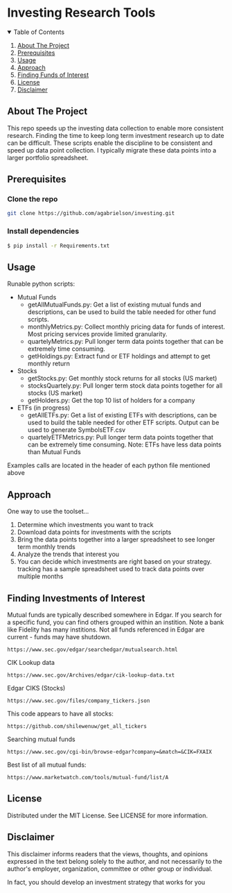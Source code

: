 # Investing Research Tools

<!-- TABLE OF CONTENTS -->
<details open="open">
  <summary>Table of Contents</summary>
  <ol>
    <li><a href="#About-The-Project">About The Project</a></li>
    <li><a href="#Prerequisites">Prerequisites</a></li>
    <li><a href="#Usage">Usage</a></li>
    <li><a href="#Approach">Approach</a></li>
    <li><a href="#Finding-Funds-of-Interest">Finding Funds of Interest</a></li>
    <li><a href="#License">License</a></li>
    <li><a href="#Disclaimer">Disclaimer</a></li>
  </ol>
</details>

## About The Project

This repo speeds up the investing data collection to enable more consistent research. Finding the time to keep long term investment research up to date can be difficult. These scripts enable the discipline to be consistent and speed up data point collection. I typically migrate these data points into a larger portfolio spreadsheet.

## Prerequisites

### Clone the repo
   ```sh
   git clone https://github.com/agabrielson/investing.git
   ```
### Install dependencies
   ```sh
   $ pip install -r Requirements.txt
   ```

## Usage

Runable python scripts:
* Mutual Funds
  * getAllMutualFunds.py: Get a list of existing mutual funds and descriptions, can be used to build the table needed for other fund scripts.
  * monthlyMetrics.py: Collect monthly pricing data for funds of interest. Most pricing services provide limited granularity.
  * quartelyMetrics.py: Pull longer term data points together that can be extremely time consuming.
  * getHoldings.py: Extract fund or ETF holdings and attempt to get monthly return
* Stocks
  * getStocks.py: Get monthly stock returns for all stocks (US market)
  * stocksQuartely.py: Pull longer term stock data points together for all stocks (US market)
  * getHolders.py: Get the top 10 list of holders for a company 
* ETFs (in progress)
  * getAllETFs.py: Get a list of existing ETFs with descriptions, can be used to build the table needed for other ETF scripts. Output can be used to generate SymbolsETF.csv
  * quartelyETFMetrics.py: Pull longer term data points together that can be extremely time consuming. Note: ETFs have less data points than Mutual Funds

Examples calls are located in the header of each python file mentioned above

## Approach

One way to use the toolset...
1. Determine which investments you want to track
1. Download data points for investments with the scripts 
1. Bring the data points together into a larger spreadsheet to see longer term monthly trends
1. Analyze the trends that interest you
1. You can decide which investments are right based on your strategy.
tracking has a sample spreadsheet used to track data points over multiple months

## Finding Investments of Interest

 Mutual funds are typically described somewhere in Edgar. If you search for a specific fund, you can find others grouped within an instition. Note a bank like Fidelity has many institions. Not all funds referenced in Edgar are current - funds may have shutdown.
 	
```   
https://www.sec.gov/edgar/searchedgar/mutualsearch.html
```

CIK Lookup data
```
https://www.sec.gov/Archives/edgar/cik-lookup-data.txt
```

Edgar CIKS (Stocks)
```
https://www.sec.gov/files/company_tickers.json
```

This code appears to have all stocks:
```
https://github.com/shilewenuw/get_all_tickers
```

Searching mutual funds
```
https://www.sec.gov/cgi-bin/browse-edgar?company=&match=&CIK=FXAIX
```

Best list of all mutual funds:
```
https://www.marketwatch.com/tools/mutual-fund/list/A
```

## License
Distributed under the MIT License. See LICENSE for more information.

## Disclaimer 

This disclaimer informs readers that the views, thoughts, and opinions expressed in the text belong solely to the author, and not necessarily to the author's employer, organization, committee or other group or individual.

In fact, you should develop an investment strategy that works for you
